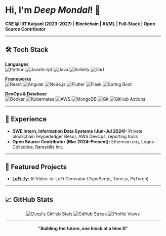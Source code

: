 # Hi, I'm _Deep Mondal_! 👋

**CSE @ IIIT Kalyani (2023-2027) | Blockchain | AI/ML | Full-Stack | Open Source Contributor**

---

## 🛠️ Tech Stack

**Languages**  
![Python](https://img.shields.io/badge/Python-3776AB?style=for-the-badge&logo=python&logoColor=white) ![JavaScript](https://img.shields.io/badge/JavaScript-F7DF1E?style=for-the-badge&logo=javascript&logoColor=black) ![Java](https://img.shields.io/badge/Java-ED8B00?style=for-the-badge&logo=openjdk&logoColor=white) ![Solidity](https://img.shields.io/badge/Solidity-363636?style=for-the-badge&logo=solidity&logoColor=white) ![Dart](https://img.shields.io/badge/Dart-0175C2?style=for-the-badge&logo=dart&logoColor=white)

**Frameworks**  
![React](https://img.shields.io/badge/React-20232A?style=for-the-badge&logo=react&logoColor=61DAFB) ![Angular](https://img.shields.io/badge/Angular-DD0031?style=for-the-badge&logo=angular&logoColor=white) ![Node.js](https://img.shields.io/badge/Node.js-43853D?style=for-the-badge&logo=node.js&logoColor=white) ![Flutter](https://img.shields.io/badge/Flutter-02569B?style=for-the-badge&logo=flutter&logoColor=white) ![Flask](https://img.shields.io/badge/Flask-000000?style=for-the-badge&logo=flask&logoColor=white) ![Spring Boot](https://img.shields.io/badge/Spring_Boot-6DB33F?style=for-the-badge&logo=spring-boot&logoColor=white)

**DevOps & Database**  
![Docker](https://img.shields.io/badge/Docker-2496ED?style=for-the-badge&logo=docker&logoColor=white) ![Kubernetes](https://img.shields.io/badge/Kubernetes-326CE5?style=for-the-badge&logo=kubernetes&logoColor=white) ![AWS](https://img.shields.io/badge/Amazon_AWS-232F3E?style=for-the-badge&logo=amazon-aws&logoColor=white) ![MongoDB](https://img.shields.io/badge/MongoDB-4EA94B?style=for-the-badge&logo=mongodb&logoColor=white) ![Git](https://img.shields.io/badge/Git-F05032?style=for-the-badge&logo=git&logoColor=white) ![GitHub Actions](https://img.shields.io/badge/GitHub_Actions-2088FF?style=for-the-badge&logo=github-actions&logoColor=white)

---

## 💼 Experience
- **SWE Intern, Information Data Systems (Jun-Jul 2024):** Private blockchain (Hyperledger Besu), AWS DevOps, reporting tools
- **Open Source Contributor (Mar 2024–Present):** Ethereum.org, Logos Collective, Rareskills Inc.

---

## 🌟 Featured Projects
- **[LoFi-fy](https://github.com/TakeASwing-420/lofi-fy):** AI Video-to-LoFi Generator (TypeScript, Tone.js, PyTorch)

---

## 📈 GitHub Stats

<div align="center">
  
<img src="https://github-readme-stats.vercel.app/api?username=deepmondal&show_icons=true&theme=radical&count_private=true" alt="Deep's GitHub Stats" />
<img src="https://github-readme-streak-stats.herokuapp.com/?user=deepmondal&theme=radical" alt="GitHub Streak" />
<img src="https://komarev.com/ghpvc/?username=deepmondal&label=Profile%20Views&color=brightgreen&style=flat" alt="Profile Views" />

</div>

---

<div align="center"><b>"Building the future, one block at a time ⛓️"</b></div>
